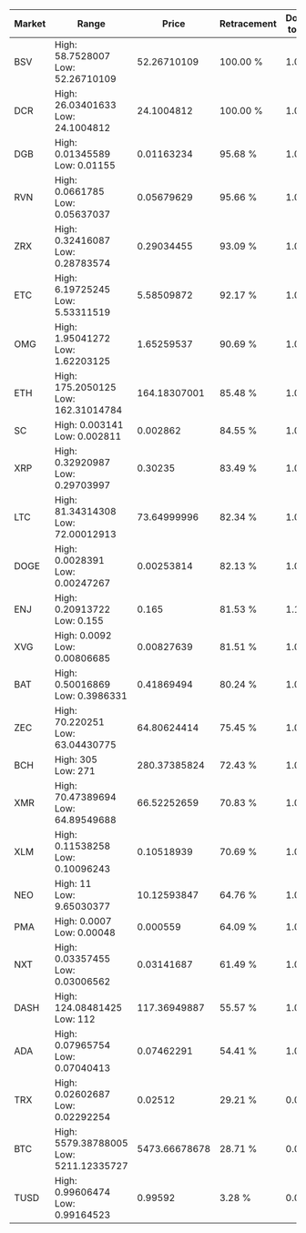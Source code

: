 | Market | Range | Price| Retracement | Doubles to 50% |
| --- | --- | --- | --- | --- |
| BSV | High: 58.7528007<br />Low: 52.26710109 | 52.26710109 | 100.00 % | 1.06 |
| DCR | High: 26.03401633<br />Low: 24.1004812 | 24.1004812 | 100.00 % | 1.04 |
| DGB | High: 0.01345589<br />Low: 0.01155 | 0.01163234 | 95.68 % | 1.07 |
| RVN | High: 0.0661785<br />Low: 0.05637037 | 0.05679629 | 95.66 % | 1.08 |
| ZRX | High: 0.32416087<br />Low: 0.28783574 | 0.29034455 | 93.09 % | 1.05 |
| ETC | High: 6.19725245<br />Low: 5.53311519 | 5.58509872 | 92.17 % | 1.05 |
| OMG | High: 1.95041272<br />Low: 1.62203125 | 1.65259537 | 90.69 % | 1.08 |
| ETH | High: 175.2050125<br />Low: 162.31014784 | 164.18307001 | 85.48 % | 1.03 |
| SC | High: 0.003141<br />Low: 0.002811 | 0.002862 | 84.55 % | 1.04 |
| XRP | High: 0.32920987<br />Low: 0.29703997 | 0.30235 | 83.49 % | 1.04 |
| LTC | High: 81.34314308<br />Low: 72.00012913 | 73.64999996 | 82.34 % | 1.04 |
| DOGE | High: 0.0028391<br />Low: 0.00247267 | 0.00253814 | 82.13 % | 1.05 |
| ENJ | High: 0.20913722<br />Low: 0.155 | 0.165 | 81.53 % | 1.10 |
| XVG | High: 0.0092<br />Low: 0.00806685 | 0.00827639 | 81.51 % | 1.04 |
| BAT | High: 0.50016869<br />Low: 0.3986331 | 0.41869494 | 80.24 % | 1.07 |
| ZEC | High: 70.220251<br />Low: 63.04430775 | 64.80624414 | 75.45 % | 1.03 |
| BCH | High: 305<br />Low: 271 | 280.37385824 | 72.43 % | 1.03 |
| XMR | High: 70.47389694<br />Low: 64.89549688 | 66.52252659 | 70.83 % | 1.02 |
| XLM | High: 0.11538258<br />Low: 0.10096243 | 0.10518939 | 70.69 % | 1.03 |
| NEO | High: 11<br />Low: 9.65030377 | 10.12593847 | 64.76 % | 1.02 |
| PMA | High: 0.0007<br />Low: 0.00048 | 0.000559 | 64.09 % | 1.06 |
| NXT | High: 0.03357455<br />Low: 0.03006562 | 0.03141687 | 61.49 % | 1.01 |
| DASH | High: 124.08481425<br />Low: 112 | 117.36949887 | 55.57 % | 1.01 |
| ADA | High: 0.07965754<br />Low: 0.07040413 | 0.07462291 | 54.41 % | 1.01 |
| TRX | High: 0.02602687<br />Low: 0.02292254 | 0.02512 | 29.21 % | 0.00 |
| BTC | High: 5579.38788005<br />Low: 5211.12335727 | 5473.66678678 | 28.71 % | 0.00 |
| TUSD | High: 0.99606474<br />Low: 0.99164523 | 0.99592 | 3.28 % | 0.00 |
